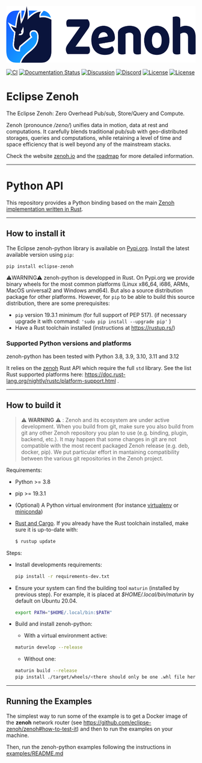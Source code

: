 <img src="https://raw.githubusercontent.com/eclipse-zenoh/zenoh/main/zenoh-dragon.png" height="150">

[![CI](https://github.com/eclipse-zenoh/zenoh-python/workflows/CI/badge.svg)](https://github.com/eclipse-zenoh/zenoh-python/actions?query=workflow%3A%22CI%22)
[![Documentation Status](https://readthedocs.org/projects/zenoh-python/badge/?version=latest)](https://zenoh-python.readthedocs.io/en/latest/?badge=latest)
[![Discussion](https://img.shields.io/badge/discussion-on%20github-blue)](https://github.com/eclipse-zenoh/roadmap/discussions)
[![Discord](https://img.shields.io/badge/chat-on%20discord-blue)](https://discord.gg/2GJ958VuHs)
[![License](https://img.shields.io/badge/License-EPL%202.0-blue)](https://choosealicense.com/licenses/epl-2.0/)
[![License](https://img.shields.io/badge/License-Apache%202.0-blue.svg)](https://opensource.org/licenses/Apache-2.0)

# Eclipse Zenoh

The Eclipse Zenoh: Zero Overhead Pub/sub, Store/Query and Compute.

Zenoh (pronounce _/zeno/_) unifies data in motion, data at rest and computations. It carefully blends traditional pub/sub with geo-distributed storages, queries and computations, while retaining a level of time and space efficiency that is well beyond any of the mainstream stacks.

Check the website [zenoh.io](http://zenoh.io) and the [roadmap](https://github.com/eclipse-zenoh/roadmap) for more detailed information.

-------------------------------
# Python API

This repository provides a Python binding based on the main [Zenoh implementation written in Rust](https://github.com/eclipse-zenoh/zenoh).

-------------------------------
## How to install it

The Eclipse zenoh-python library is available on [Pypi.org](https://pypi.org/project/eclipse-zenoh/).
Install the latest available version using `pip`:
```
pip install eclipse-zenoh
```

:warning:WARNING:warning: zenoh-python is developped in Rust.
On Pypi.org we provide binary wheels for the most common platforms (Linux x86_64, i686, ARMs, MacOS universal2 and Windows amd64). But also a source distribution package for other platforms.
However, for `pip` to be able to build this source distribution, there are some prerequisites:
 - `pip` version 19.3.1 minimum (for full support of PEP 517).
   (if necessary upgrade it with command: `'sudo pip install --upgrade pip'` )
 - Have a Rust toolchain installed (instructions at https://rustup.rs/)

### Supported Python versions and platforms

zenoh-python has been tested with Python 3.8, 3.9, 3.10, 3.11 and 3.12

It relies on the [zenoh](https://github.com/eclipse-zenoh/zenoh/tree/main/zenoh) Rust API which require the full `std` library. See the list Rust supported platforms here: https://doc.rust-lang.org/nightly/rustc/platform-support.html .


-------------------------------
## How to build it

> :warning: **WARNING** :warning: : Zenoh and its ecosystem are under active development. When you build from git, make sure you also build from git any other Zenoh repository you plan to use (e.g. binding, plugin, backend, etc.). It may happen that some changes in git are not compatible with the most recent packaged Zenoh release (e.g. deb, docker, pip). We put particular effort in mantaining compatibility between the various git repositories in the Zenoh project. 

Requirements:
 * Python >= 3.8
 * pip >= 19.3.1
 * (Optional) A Python virtual environment (for instance [virtualenv](https://docs.python.org/3.10/tutorial/venv.html) or [miniconda](https://docs.conda.io/en/latest/miniconda.html))
 * [Rust and Cargo](https://doc.rust-lang.org/cargo/getting-started/installation.html). If you already have the Rust toolchain installed, make sure it is up-to-date with:

   ```bash
   $ rustup update
   ```

Steps:
 * Install developments requirements:
   ```bash
   pip install -r requirements-dev.txt
   ```

 * Ensure your system can find the building tool `maturin` (installed by previous step).
   For example, it is placed at _$HOME/.local/bin/maturin_ by default on Ubuntu 20.04.
    ```bash
    export PATH="$HOME/.local/bin:$PATH"
    ```

 * Build and install zenoh-python:
   * With a virtual environment active:
    ```bash
    maturin develop --release
    ```
   * Without one:
    ```bash
    maturin build --release
    pip install ./target/wheels/<there should only be one .whl file here>
    ```



-------------------------------
## Running the Examples

The simplest way to run some of the example is to get a Docker image of the **zenoh** network router (see https://github.com/eclipse-zenoh/zenoh#how-to-test-it) and then to run the examples on your machine.

Then, run the zenoh-python examples following the instructions in [examples/README.md](https://github.com/eclipse-zenoh/zenoh-python/tree/main/examples#readme)
